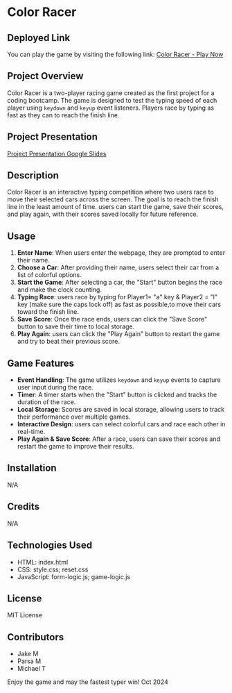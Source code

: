 # Color Racer

## Deployed Link

You can play the game by visiting the following link:
[Color Racer - Play Now](https://mr-mikeross.github.io/Color-Racer/)

## Project Overview

Color Racer is a two-player racing game created as the first project for a coding bootcamp. The game is designed to test the typing speed of each player using `keydown` and `keyup` event listeners. Players race by typing as fast as they can to reach the finish line.

## Project Presentation

[Project Presentation Google Slides](https://docs.google.com/presentation/d/1Wh_gvfGB_JiPKMIMLj1nQsofCW4F3Ll-92OlZDqjNuE/edit?usp=sharing)

## Description

Color Racer is an interactive typing competition where two users race to move their selected cars across the screen. The goal is to reach the finish line in the least amount of time. users can start the game, save their scores, and play again, with their scores saved locally for future reference.

## Usage

1. **Enter Name**: When users enter the webpage, they are prompted to enter their name.
2. **Choose a Car**: After providing their name, users select their car from a list of colorful options.
3. **Start the Game**: After selecting a car, the "Start" button begins the race and make the clock counting.
4. **Typing Race**: users race by typing for Player1= "a" key & Player2 = "l" key (make sure the caps lock off) as fast as possible,to move their cars toward the finish line.
5. **Save Score**: Once the race ends, users can click the "Save Score" button to save their time to local storage.
6. **Play Again**: users can click the "Play Again" button to restart the game and try to beat their previous score.

## Game Features

- **Event Handling**: The game utilizes `keydown` and `keyup` events to capture user input during the race.
- **Timer**: A timer starts when the "Start" button is clicked and tracks the duration of the race.
- **Local Storage**: Scores are saved in local storage, allowing users to track their performance over multiple games.
- **Interactive Design**: users can select colorful cars and race each other in real-time.
- **Play Again & Save Score**: After a race, users can save their scores and restart the game to improve their results.

## Installation

N/A

## Credits

N/A

## Technologies Used

- HTML: index.html
- CSS: style.css; reset.css
- JavaScript: form-logic.js; game-logic.js

## License

MIT License

## Contributors

- Jake M
- Parsa M
- Michael T

Enjoy the game and may the fastest typer win!
Oct 2024
